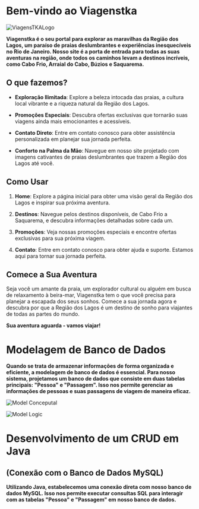 # Bem-vindo ao Viagenstka

![ViagensTKALogo](https://github.com/kauaamelo/projecttravelagency/assets/140784122/1ced225c-d5f5-4abf-9a2c-980514f9e481)

**Viagenstka é o seu portal para explorar as maravilhas da Região dos Lagos, um paraíso de praias deslumbrantes e experiências inesquecíveis no Rio de Janeiro. Nosso site é a porta de entrada para todas as suas aventuras na região, onde todos os caminhos levam a destinos incríveis, como Cabo Frio, Arraial do Cabo, Búzios e Saquarema.**

## O que fazemos?

- **Exploração Ilimitada**: Explore a beleza intocada das praias, a cultura local vibrante e a riqueza natural da Região dos Lagos.

- **Promoções Especiais**: Descubra ofertas exclusivas que tornarão suas viagens ainda mais emocionantes e acessíveis.

- **Contato Direto**: Entre em contato conosco para obter assistência personalizada em planejar sua jornada perfeita.

- **Conforto na Palma da Mão**: Navegue em nosso site projetado com imagens cativantes de praias deslumbrantes que trazem a Região dos Lagos até você.

## Como Usar

1. **Home**: Explore a página inicial para obter uma visão geral da Região dos Lagos e inspirar sua próxima aventura.

2. **Destinos**: Navegue pelos destinos disponíveis, de Cabo Frio a Saquarema, e descubra informações detalhadas sobre cada um.

3. **Promoções**: Veja nossas promoções especiais e encontre ofertas exclusivas para sua próxima viagem.

4. **Contato**: Entre em contato conosco para obter ajuda e suporte. Estamos aqui para tornar sua jornada perfeita.

## Comece a Sua Aventura

Seja você um amante da praia, um explorador cultural ou alguém em busca de relaxamento à beira-mar, Viagenstka tem o que você precisa para planejar a escapada dos seus sonhos. Comece a sua jornada agora e descubra por que a Região dos Lagos é um destino de sonho para viajantes de todas as partes do mundo.

**Sua aventura aguarda - vamos viajar!**

# Modelagem de Banco de Dados

**Quando se trata de armazenar informações de forma organizada e eficiente, a modelagem de banco de dados é essencial. Para nosso sistema, projetamos um banco de dados que consiste em duas tabelas principais: "Pessoa" e "Passagem". Isso nos permite gerenciar as informações de pessoas e suas passagens de viagem de maneira eficaz.**

![Model Conceputal](https://github.com/kauaamelo/projecttravelagency/assets/140784122/21ad2493-9818-4b90-89e5-05b0c63d40d9)

![Model Logic](https://github.com/kauaamelo/projecttravelagency/assets/140784122/647c210f-14ea-45a9-8712-155ff8ee86f7)

# Desenvolvimento de um CRUD em Java

## (Conexão com o Banco de Dados MySQL)

**Utilizando Java, estabelecemos uma conexão direta com nosso banco de dados MySQL. Isso nos permite executar consultas SQL para interagir com as tabelas "Pessoa" e "Passagem" em nosso banco de dados.**
